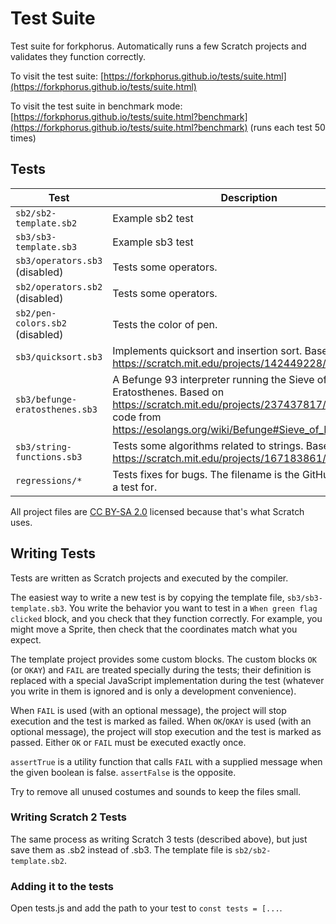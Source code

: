 # Test Suite

Test suite for forkphorus. Automatically runs a few Scratch projects and validates they function correctly.

To visit the test suite: [https://forkphorus.github.io/tests/suite.html](https://forkphorus.github.io/tests/suite.html)

To visit the test suite in benchmark mode: [https://forkphorus.github.io/tests/suite.html?benchmark](https://forkphorus.github.io/tests/suite.html?benchmark) (runs each test 50 times)

## Tests

| Test | Description |
| ---- | ----------- |
| `sb2/sb2-template.sb2` | Example sb2 test |
| `sb3/sb3-template.sb3` | Example sb3 test |
| `sb3/operators.sb3` (disabled) | Tests some operators. |
| `sb2/operators.sb2` (disabled) | Tests some operators. |
| `sb2/pen-colors.sb2` (disabled) | Tests the color of pen. |
| `sb3/quicksort.sb3` | Implements quicksort and insertion sort. Based on https://scratch.mit.edu/projects/142449228/ |
| `sb3/befunge-eratosthenes.sb3` | A Befunge 93 interpreter running the Sieve of Eratosthenes. Based on https://scratch.mit.edu/projects/237437817/ using the code from https://esolangs.org/wiki/Befunge#Sieve_of_Eratosthenes |
| `sb3/string-functions.sb3` | Tests some algorithms related to strings. Based on https://scratch.mit.edu/projects/167183861/ |
| `regressions/*` | Tests fixes for bugs. The filename is the GitHub issue it is a test for. |

All project files are [CC BY-SA 2.0](https://creativecommons.org/licenses/by-sa/2.0/) licensed because that's what Scratch uses.

## Writing Tests

Tests are written as Scratch projects and executed by the compiler.

The easiest way to write a new test is by copying the template file, `sb3/sb3-template.sb3`. You write the behavior you want to test in a `When green flag clicked` block, and you check that they function correctly. For example, you might move a Sprite, then check that the coordinates match what you expect.

The template project provides some custom blocks. The custom blocks `OK` (or `OKAY`) and `FAIL` are treated specially during the tests; their definition is replaced with a special JavaScript implementation during the test (whatever you write in them is ignored and is only a development convenience).

When `FAIL` is used (with an optional message), the project will stop execution and the test is marked as failed. When `OK`/`OKAY` is used (with an optional message), the project will stop execution and the test is marked as passed. Either `OK` or `FAIL` must be executed exactly once.

`assertTrue` is a utility function that calls `FAIL` with a supplied message when the given boolean is false. `assertFalse` is the opposite.

Try to remove all unused costumes and sounds to keep the files small.

### Writing Scratch 2 Tests

The same process as writing Scratch 3 tests (described above), but just save them as .sb2 instead of .sb3. The template file is `sb2/sb2-template.sb2`.

### Adding it to the tests

Open tests.js and add the path to your test to `const tests = [...`.
